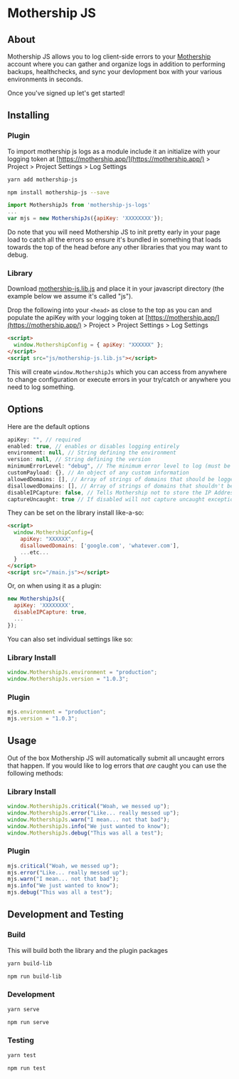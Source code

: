 # Mothership JS

## About

Mothership JS allows you to log client-side errors to your [Mothership](https://mothership.app) account where you can gather and organize logs in addition to performing backups, healthchecks, and sync your devlopment box with your various environments in seconds.

Once you've signed up let's get started!

## Installing

### Plugin

To import mothership js logs as a module include it an initialize with your logging token at [https://mothership.app/](https://mothership.app/) > Project > Project Settings > Log Settings

```sh
yarn add mothership-js
```

```sh
npm install mothership-js --save
```

```js
import MothershipJs from 'mothership-js-logs'
...
var mjs = new MothershipJs({apiKey: 'XXXXXXXX'});
```

Do note that you will need Mothership JS to init pretty early in your page load to catch all the errors so ensure it's bundled in something that loads towards the top of the head before any other libraries that you may want to debug.

### Library

Download [mothership-js.lib.js](https://raw.githubusercontent.com/MothershipApp/mothership-js/master/library-dist/mothership-js.lib.js) and place it in your javascript directory (the example below we assume it's called "js").

Drop the following into your `<head>` as close to the top as you can and populate the apiKey with your logging token at [https://mothership.app/](https://mothership.app/) > Project > Project Settings > Log Settings

```html
<script>
  window.MothershipConfig = { apiKey: "XXXXXX" };
</script>
<script src="js/mothership-js.lib.js"></script>
```

This will create `window.MothershipJs` which you can access from anywhere to change configuration or execute errors in your try/catch or anywhere you need to log something.

## Options

Here are the default options

```js
apiKey: "", // required
enabled: true, // enables or disables logging entirely
environment: null, // String defining the environment
version: null, // String defining the version
minimumErrorLevel: "debug", // The minimum error level to log (must be at least "error" to capture uncaught exceptions)
customPayload: {}, // An object of any custom information
allowedDomains: [], // Array of strings of domains that should be logged
disallowedDomains: [], // Array of strings of domains that shouldn't be logged
disableIPCapture: false, // Tells Mothership not to store the IP Address of the client logging
captureUncaught: true // If disabled will not capture uncaught exceptions
```

They can be set on the library install like-a-so:

```html
<script>
  window.MothershipConfig={
    apiKey: "XXXXXX",
    disallowedDomains: ['google.com', 'whatever.com'],
    ...etc...
  }
</script>
<script src="/main.js"></script>
```

Or, on when using it as a plugin:

```js
new MothershipJs({
  apiKey: 'XXXXXXXX',
  disableIPCapture: true,
  ...
});
```

You can also set individual settings like so:

### Library Install

```js
window.MothershipJs.environment = "production";
window.MothershipJs.version = "1.0.3";
```

### Plugin

```js
mjs.environment = "production";
mjs.version = "1.0.3";
```

## Usage

Out of the box Mothership JS will automatically submit all uncaught errors that happen. If you would like to log errors that _are_ caught you can use the following methods:

### Library Install

```js
window.MothershipJs.critical("Woah, we messed up");
window.MothershipJs.error("Like... really messed up");
window.MothershipJs.warn("I mean... not that bad");
window.MothershipJs.info("We just wanted to know");
window.MothershipJs.debug("This was all a test");
```

### Plugin

```js
mjs.critical("Woah, we messed up");
mjs.error("Like... really messed up");
mjs.warn("I mean... not that bad");
mjs.info("We just wanted to know");
mjs.debug("This was all a test");
```

## Development and Testing

### Build

This will build both the library and the plugin packages

```sh
yarn build-lib
```

```sh
npm run build-lib
```

### Development

```sh
yarn serve
```

```sh
npm run serve
```

### Testing

```sh
yarn test
```

```sh
npm run test
```
